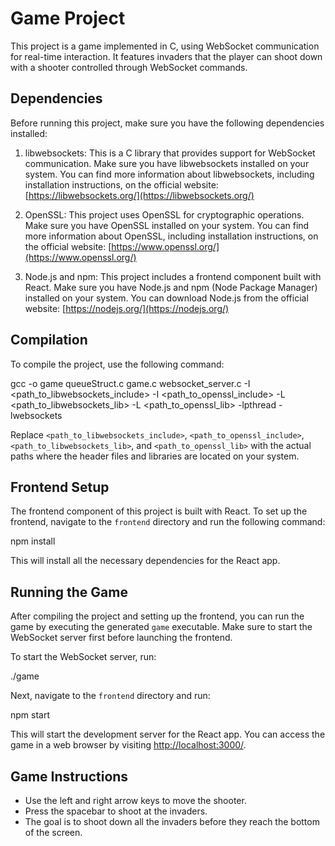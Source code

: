 # Game Project

This project is a game implemented in C, using WebSocket communication for real-time interaction. It features invaders that the player can shoot down with a shooter controlled through WebSocket commands.

## Dependencies

Before running this project, make sure you have the following dependencies installed:

1. libwebsockets: This is a C library that provides support for WebSocket communication. Make sure you have libwebsockets installed on your system. You can find more information about libwebsockets, including installation instructions, on the official website: [https://libwebsockets.org/](https://libwebsockets.org/)

2. OpenSSL: This project uses OpenSSL for cryptographic operations. Make sure you have OpenSSL installed on your system. You can find more information about OpenSSL, including installation instructions, on the official website: [https://www.openssl.org/](https://www.openssl.org/)

3. Node.js and npm: This project includes a frontend component built with React. Make sure you have Node.js and npm (Node Package Manager) installed on your system. You can download Node.js from the official website: [https://nodejs.org/](https://nodejs.org/)

## Compilation

To compile the project, use the following command:

gcc -o game queueStruct.c game.c websocket_server.c -I <path_to_libwebsockets_include> -I <path_to_openssl_include> -L <path_to_libwebsockets_lib> -L <path_to_openssl_lib> -lpthread -lwebsockets


Replace `<path_to_libwebsockets_include>`, `<path_to_openssl_include>`, `<path_to_libwebsockets_lib>`, and `<path_to_openssl_lib>` with the actual paths where the header files and libraries are located on your system.

## Frontend Setup

The frontend component of this project is built with React. To set up the frontend, navigate to the `frontend` directory and run the following command:

npm install


This will install all the necessary dependencies for the React app.

## Running the Game

After compiling the project and setting up the frontend, you can run the game by executing the generated `game` executable. Make sure to start the WebSocket server first before launching the frontend.

To start the WebSocket server, run:

./game


Next, navigate to the `frontend` directory and run:

npm start


This will start the development server for the React app. You can access the game in a web browser by visiting [http://localhost:3000/](http://localhost:3000/).

## Game Instructions

- Use the left and right arrow keys to move the shooter.
- Press the spacebar to shoot at the invaders.
- The goal is to shoot down all the invaders before they reach the bottom of the screen.
